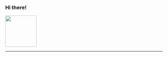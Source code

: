 ### Hi there!

<img src="https://media.giphy.com/media/Ah3zHH7hvsSB2/giphy.gif" width="100px">

---
